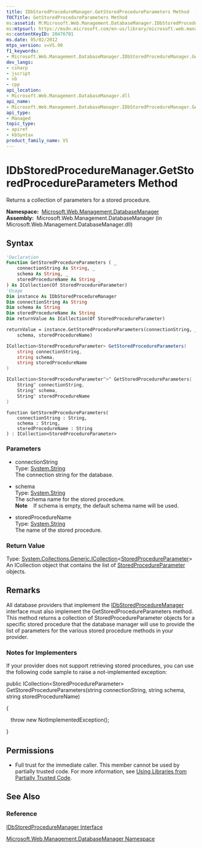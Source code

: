 ```yaml
---
title: IDbStoredProcedureManager.GetStoredProcedureParameters Method  (Microsoft.Web.Management.DatabaseManager)
TOCTitle: GetStoredProcedureParameters Method
ms:assetid: M:Microsoft.Web.Management.DatabaseManager.IDbStoredProcedureManager.GetStoredProcedureParameters(System.String,System.String,System.String)
ms:mtpsurl: https://msdn.microsoft.com/en-us/library/microsoft.web.management.databasemanager.idbstoredproceduremanager.getstoredprocedureparameters(v=VS.90)
ms:contentKeyID: 20476701
ms.date: 05/02/2012
mtps_version: v=VS.90
f1_keywords:
- Microsoft.Web.Management.DatabaseManager.IDbStoredProcedureManager.GetStoredProcedureParameters
dev_langs:
- csharp
- jscript
- vb
- cpp
api_location:
- Microsoft.Web.Management.DatabaseManager.dll
api_name:
- Microsoft.Web.Management.DatabaseManager.IDbStoredProcedureManager.GetStoredProcedureParameters
api_type:
- Managed
topic_type:
- apiref
- kbSyntax
product_family_name: VS
---
```


# IDbStoredProcedureManager.GetStoredProcedureParameters Method

Returns a collection of parameters for a stored procedure.

**Namespace:**  [Microsoft.Web.Management.DatabaseManager](microsoft-web-management-databasemanager-namespace.md)  
**Assembly:**  Microsoft.Web.Management.DatabaseManager (in Microsoft.Web.Management.DatabaseManager.dll)

## Syntax

```vb
'Declaration
Function GetStoredProcedureParameters ( _
    connectionString As String, _
    schema As String, _
    storedProcedureName As String _
) As ICollection(Of StoredProcedureParameter)
'Usage
Dim instance As IDbStoredProcedureManager
Dim connectionString As String
Dim schema As String
Dim storedProcedureName As String
Dim returnValue As ICollection(Of StoredProcedureParameter)

returnValue = instance.GetStoredProcedureParameters(connectionString, _
    schema, storedProcedureName)
```

```csharp
ICollection<StoredProcedureParameter> GetStoredProcedureParameters(
    string connectionString,
    string schema,
    string storedProcedureName
)
```

```cpp
ICollection<StoredProcedureParameter^>^ GetStoredProcedureParameters(
    String^ connectionString, 
    String^ schema, 
    String^ storedProcedureName
)
```

```jscript
function GetStoredProcedureParameters(
    connectionString : String, 
    schema : String, 
    storedProcedureName : String
) : ICollection<StoredProcedureParameter>
```

### Parameters

  - connectionString  
    Type: [System.String](https://msdn.microsoft.com/library/s1wwdcbf)  
    The connection string for the database.  

<!-- end list -->

  - schema  
    Type: [System.String](https://msdn.microsoft.com/library/s1wwdcbf)  
    The schema name for the stored procedure.  
    **Note**    If schema is empty, the default schema name will be used.  

<!-- end list -->

  - storedProcedureName  
    Type: [System.String](https://msdn.microsoft.com/library/s1wwdcbf)  
    The name of the stored procedure.  

### Return Value

Type: [System.Collections.Generic.ICollection](https://msdn.microsoft.com/library/92t2ye13)\<[StoredProcedureParameter](storedprocedureparameter-class-microsoft-web-management-databasemanager.md)\>  
An ICollection object that contains the list of [StoredProcedureParameter](storedprocedureparameter-class-microsoft-web-management-databasemanager.md) objects.  

## Remarks

All database providers that implement the [IDbStoredProcedureManager](idbstoredproceduremanager-interface-microsoft-web-management-databasemanager.md) interface must also implement the GetStoredProcedureParameters method. This method returns a collection of StoredProcedureParameter objects for a specific stored procedure that the database manager will use to provide the list of parameters for the various stored procedure methods in your provider.

### 

### Notes for Implementers

If your provider does not support retrieving stored procedures, you can use the following code sample to raise a not-implemented exception:

public ICollection\<StoredProcedureParameter\> GetStoredProcedureParameters(string connectionString, string schema, string storedProcedureName)

{

   throw new NotImplementedException();

}

## Permissions

  - Full trust for the immediate caller. This member cannot be used by partially trusted code. For more information, see [Using Libraries from Partially Trusted Code](https://msdn.microsoft.com/library/8skskf63).

## See Also

### Reference

[IDbStoredProcedureManager Interface](idbstoredproceduremanager-interface-microsoft-web-management-databasemanager.md)

[Microsoft.Web.Management.DatabaseManager Namespace](microsoft-web-management-databasemanager-namespace.md)

